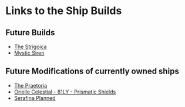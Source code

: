 # Links to the Ship Builds

## Future Builds
* [The Strigoica](https://coriolis.io/outfit/fer_de_lance?code=A40EtgFblgdqsgf32c1b1b2a2a040404040k02p22b2bm32525.Iw18WQ%3D%3D.MwBj4ywJio%3D%3D.H4sIAAAAAAAAA42RPUvDYBSFr%2BmHTdomTWxtioofjQoRpLjVXeig4Obs7iCIqJvuDqKiDg7%2BBEeH4uQPcLDgIP4CRweHeq%2Fngn0JSDEZDoecJ%2Be9uS%2FxKBF95yD9c0jxbISofFwi8g%2FggociUdS1iMTiuiH3IN5XjPzJJmoefohIhidMfqT5Swv5M%2Bqrb3jZ7HwCyvLKAPJa%2B8hvVlGd47b59ARil1jEufSJZtXNqZtXt6BO8rw9wIPKItGyVjfWpxAVeMs06TjxJv3%2BRKhDNBRfUhE7QY4PIcVJQIVhUJk7BrrVFe5iUl8lOnWQu%2F%2FkHq%2BZ%2FFoXo9WBbifU7U6%2FuoAqaaAx3jDQDsQK%2ByL5%2ByzObGdwo%2B%2BQmpJRF9ciVY4NfqWDPcK6M5Mg1QV3Hkh1UktN1hPkhZI9Q%2FYMqU7C1KTQn%2BcHajnYa7cCAAA%3D.EwegDCAs4gHDAzApgJwPoBMloDYEMA7AYyRABUALJAAgGUAXFASwHMB7JovEARjH5gQwQA%3D%3D&bn=The%20Strigoica)
* [Mystic Siren](https://coriolis.io/outfit/orca?code=A4pftkFilsdksif50u2a2a09040402p13704046l2927C56q.Iw18aQ%3D%3D.IwBhCYWUw6GZjzMqwg%3D%3D.H4sIAAAAAAAAA42SO0sDURCFJ0%2Fz2GTdzTuY%2BMhqIKIErJSAlWChYGctqI2NIKKCgnZ2WomFhT%2FB0iJFClt7CxF%2FgKVYaJzxTDAXgwrZ4jDM%2BWbm3jtLPEBEnyFI%2BwwSP%2FcRJY4tImcPkXsbJ%2FKafiLx8bwhjyCRuyiR3XgTyV7b8P2cNf4OxPbeRdLlD5GM%2BvmbIFFlOwcywEVDHnTJzqT0YQbkIxwJ8kwXsuu7yLYmkQ1xw5SeQKJaGlMZVRmzWGRch0zUHeBhXuvi7mCVaHrxVaSwVIIV4VXTqQyprdD3dTvzC4pL9Ae08R8U6weK86a5zv4LDqEPV289i4jFC6b%2BSn2tcjt31icefkiiPtEPZPOygbYg%2FnxbJKwPH58NYKNPkIySXhNblxSXFIdNlh7H1U55XVbxNAU%2FzVOm3YX%2BG1W0S%2BpgRyNvXdee4VovdI8wOTIESCNX23kaSZadno26l3PI5rjyR1bo9%2FcF%2FRxOYasCAAA%3D.CwegjOIAwgzATCeoAuBPADgUwPoHYcUAnAQwDsBnDAeyJRHCiehaiA%3D%3D&bn=Mystic%20Siren)

## Future Modifications of currently owned ships
* [The Praetoria](https://coriolis.io/outfit/type_9_heavy?code=A0pltqFllldqsif61c1c28252502030303070706p1fr030302022o3w.Iw18ZQ%3D%3D.AwRgTGxdK2sMtZQ%3D.H4sIAAAAAAAAA2P6J87AwPCXFUj8KQYS%2FD%2B0GBiEjnAyMChXvPn%2F%2Fz%2FzPym4fAVIXuXX%2F%2F9CO7gZGERqRBkYJO4AZf6z%2FrOGK2oEEpwgRVw8%2F%2F7%2FVywAGq9kIMjAoAoSUwMR%2F%2F8DlQAA8Lnze3gAAAA%3D.EweloBhA2AWGAcCQFMCGBzANikICMERIUpQA&bn=The%20Praetoria%20planned)
* [Orielle Celestial - 81LY - Prismatic Shields](https://coriolis.io/outfit/anaconda?code=A0patiFklndnsxf5--------02-------3h1111v21O0s00-p49eF63w2i.AwRj4zOURt51kA%3D%3D.Aw18ZXEA.H4sIAAAAAAAAA2P4x87AwPCXFUj8mQQkuPcwMTDwNvAwMAhGAFlCO7gZGFS%2BMDIw%2FGf8Zw9XWQ8kOI5wMjDw23z7%2F19sAT9QnumfGFy%2BDEjwB%2Fz%2B%2F19E4s%2F%2F%2F6IgeYkXzAwMyh3CQJXM%2F6TgKitAKj2%2B%2FP8PtkkkQhqo8g5Q5j%2FLP0OQIhaQfMIHoPyWR%2F%2F%2F%2F2f9ZwXX2gIkOAvEGRi4DAQZGBRVfv3%2FrwQiVEGEGs8%2FoHK2fwkw5fwVb4CGHHjw%2F78eyM3%2FBf5xokqduQcUVfonj0VURUhAnYHB0AEo9%2F8%2FAxwAAHpEwsI8AQAA.CwegjOIAwgzATCRBTAhgcwDbJOK%2FpCog&bn=Orielle%20Celestial%2081LY%20Prismatic%20ver)
* [Serafina Planned](https://coriolis.io/outfit/imperial_eagle?code=A0p3tzF3l3d8s8f1-----------.Iw19kA%3D%3D.AwRgTMldPEA%3D.H4sIAAAAAAAAA2P4x8LAwPCXFUj8mQAkuAt%2B%2Fv8veECIgUEl4Pf%2F%2F%2F8Z%2F9nD5euBBMcRTgYGfptv%2F%2F%2BLLeBnYPjP9E8MLl8GJPhVfv3%2FLyIH1CoKkpfYADReuUAcqJL5nyRcZQWQYDzw4P9%2FiPI7QEHlC%2BxARSz%2FDGGK%2BCve%2FP8vdOYe0BGs%2F6zgWhuBBCfIQC4DQQYGRZB%2BJRChCiLUeP4BlbP9S0A1BGSTHsjN%2F%2F8zQAAA%2FVDLsvcAAAA%3D.IwegLCqgDAdDICmBDA5gG0SS1cmvvkA%3D&bn=Serafina%20planned)

